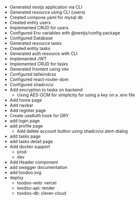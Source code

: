 - Generated nestjs application via CLI
- Generated resource using CLI (users)
- Created compose.yaml for mysql db
- Created entity users
- Implemented CRUD for users
- Configured Env variables with @nestjs/config package
- Configured Database
- Generated resource tasks
- Created entity tasks
- Generated auth resource with CLI
- Implemented JWT
- Implemented CRUD for tasks
- Generated frontent using vite
- Configured tailwindcss
- Configured react-router-dom
- Configured shadcn/ui
- Add encryption to tasks on backend
  - Using AES-GCM for simplicity for using a key on a .env file
- Add home page
- Add navbar
- Add register page
- Create useAuth hook for DRY
- add login page
- add profile page
  - Add delete account button using shadcn/ui alert-dialog
- add tasks page
- add tasks detail page
- Add docker support
  - prod
  - dev
- Add Header component
- add swagger documentation
- add toodoo.svg
- deploy
  - toodoo-web: vercel
  - toodoo-api: render
  - toodoo-db: clever-cloud
